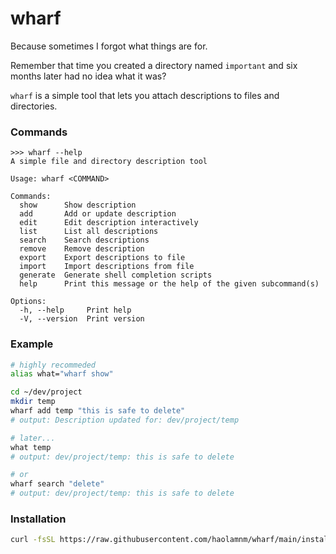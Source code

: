 # wharf

Because sometimes I forgot what things are for.

Remember that time you created a directory named `important` and six months later had no idea what it was?

`wharf` is a simple tool that lets you attach descriptions to files and directories.

### Commands

```text
>>> wharf --help
A simple file and directory description tool

Usage: wharf <COMMAND>

Commands:
  show      Show description
  add       Add or update description
  edit      Edit description interactively
  list      List all descriptions
  search    Search descriptions
  remove    Remove description
  export    Export descriptions to file
  import    Import descriptions from file
  generate  Generate shell completion scripts
  help      Print this message or the help of the given subcommand(s)

Options:
  -h, --help     Print help
  -V, --version  Print version
```

### Example

```bash
# highly recommeded
alias what="wharf show"
```

```bash
cd ~/dev/project
mkdir temp
wharf add temp "this is safe to delete"
# output: Description updated for: dev/project/temp

# later...
what temp
# output: dev/project/temp: this is safe to delete

# or
wharf search "delete"
# output: dev/project/temp: this is safe to delete
```

### Installation

```bash
curl -fsSL https://raw.githubusercontent.com/haolamnm/wharf/main/install.sh | sh
```
